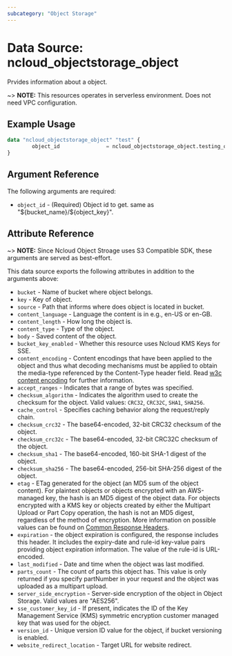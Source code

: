 ```yaml
---
subcategory: "Object Storage"
---
```


# Data Source: ncloud_objectstorage_object

Prvides information about a object.

~> **NOTE:** This resources operates in serverless environment. Does not need VPC configuration.

## Example Usage

```terraform
data "ncloud_objectstorage_object" "test" {
		object_id				= ncloud_objectstorage_object.testing_object.id
}
```

## Argument Reference

The following arguments are required:

* `object_id` - (Required) Object id to get. same as "\${bucket_name}/${object_key}".

## Attribute Reference

~> **NOTE:** Since Ncloud Object Stroage uses S3 Compatible SDK, these arguments are served as best-effort.

This data source exports the following attributes in addition to the arguments above:

* `bucket` - Name of bucket where object belongs.
* `key` - Key of object.
* `source` - Path that informs where does object is located in bucket.
* `content_language` - Language the content is in e.g., en-US or en-GB.
* `content_length` - How long the object is.
* `content_type` - Type of the object.
* `body` - Saved content of the object.
* `bucket_key_enabled` - Whether this resource uses Ncloud KMS Keys for SSE.
* `content_encoding` - Content encodings that have been applied to the object and thus what decoding mechanisms must be applied to obtain the media-type referenced by the Content-Type header field. Read [w3c content encoding](https://www.w3.org/Protocols/rfc2616/rfc2616-sec14.html#sec14.11) for further information.
* `accept_ranges` - Indicates that a range of bytes was specified.
* `checksum_algorithm` - Indicates the algorithm used to create the checksum for the object. Valid values: `CRC32`, `CRC32C`, `SHA1`, `SHA256`.
* `cache_control` - Specifies caching behavior along the request/reply chain.
* `checksum_crc32` - The base64-encoded, 32-bit CRC32 checksum of the object.
* `checksum_crc32c` - The base64-encoded, 32-bit CRC32C checksum of the object.
* `checksum_sha1` - The base64-encoded, 160-bit SHA-1 digest of the object.
* `checksum_sha256` - The base64-encoded, 256-bit SHA-256 digest of the object.
* `etag` - ETag generated for the object (an MD5 sum of the object content). For plaintext objects or objects encrypted with an AWS-managed key, the hash is an MD5 digest of the object data. For objects encrypted with a KMS key or objects created by either the Multipart Upload or Part Copy operation, the hash is not an MD5 digest, regardless of the method of encryption. More information on possible values can be found on [Common Response Headers](https://docs.aws.amazon.com/AmazonS3/latest/API/RESTCommonResponseHeaders.html). 
* `expiration` - the object expiration is configured, the response includes this header. It includes the expiry-date and rule-id key-value pairs providing object expiration information. The value of the rule-id is URL-encoded. 
* `last_modified` - Date and time when the object was last modified.
* `parts_count` -  The count of parts this object has. This value is only returned if you specify partNumber in your request and the object was uploaded as a multipart upload.
* `server_side_encryption` - Server-side encryption of the object in Object Storage. Valid values are "AES256".
* `sse_customer_key_id` - If present, indicates the ID of the Key Management Service (KMS) symmetric encryption customer managed key that was used for the object.
* `version_id` - Unique version ID value for the object, if bucket versioning is enabled.
* `website_redirect_location` - Target URL for website redirect.